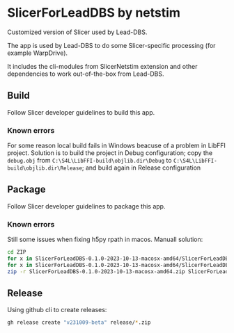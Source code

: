 SlicerForLeadDBS by netstim
================================

Customized version of Slicer used by Lead-DBS.

The app is used by Lead-DBS to do some Slicer-specific processing (for example WarpDrive).

It includes the cli-modules from SlicerNetstim extension and other dependencies to work out-of-the-box from Lead-DBS.

## Build

Follow Slicer developer guidelines to build this app.

### Known errors

For some reason local build fails in Windows beacuse of a problem in LibFFI project. Solution is to build the project in Debug configuration; copy the `debug.obj` from `C:\S4L\LibFFI-build\objlib.dir\Debug` to `C:\S4L\LibFFI-build\objlib.dir\Release`; and build again in Release configuration

## Package

Follow Slicer developer guidelines to package this app.

### Known errors

Still some issues when fixing h5py rpath in macos. Manuall solution:

```bash
cd ZIP
for x in SlicerForLeadDBS-0.1.0-2023-10-13-macosx-amd64/SlicerForLeadDBS.app/Contents/lib/Python/lib/python3.9/site-packages/h5py/*.so; do install_name_tool -change  @rpath/libhdf5_hl.200.dylib @rpath/lib/SlicerForLeadDBS-5.4/libhdf5_hl.200.dylib $x; done
for x in SlicerForLeadDBS-0.1.0-2023-10-13-macosx-amd64/SlicerForLeadDBS.app/Contents/lib/Python/lib/python3.9/site-packages/h5py/*.so; do install_name_tool -change  @rpath/libhdf5.200.dylib @rpath/lib/SlicerForLeadDBS-5.4/libhdf5.200.dylib $x; done
zip -r SlicerForLeadDBS-0.1.0-2023-10-13-macosx-amd64.zip SlicerForLeadDBS-0.1.0-2023-10-13-macosx-amd64
```

## Release

Using github cli to create releases:

```bash
gh release create "v231009-beta" release/*.zip
```